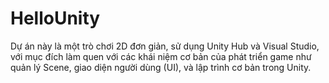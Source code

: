 # HelloUnity
Dự án này là một trò chơi 2D đơn giản, sử dụng Unity Hub và Visual Studio, với mục đích làm quen với các khái niệm cơ bản của phát triển game như quản lý Scene, giao diện người dùng (UI), và lập trình cơ bản trong Unity.
